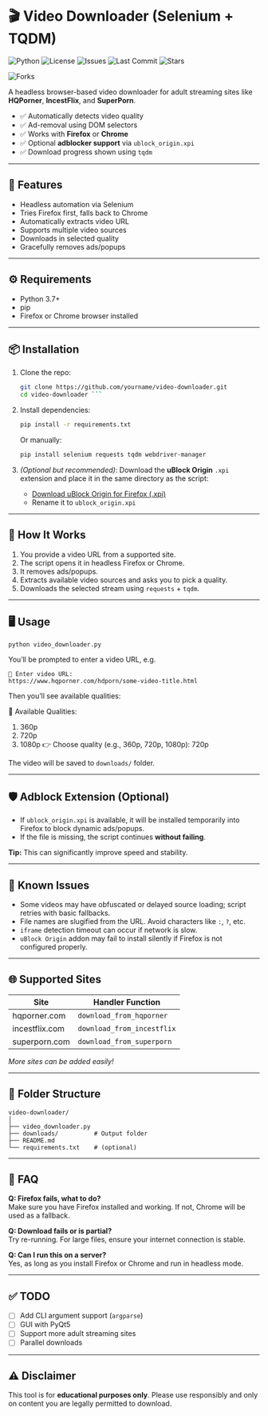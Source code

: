 
# 🎬 Video Downloader (Selenium + TQDM)

![Python](https://img.shields.io/badge/python-3.10+-blue)
![License](https://img.shields.io/github/license/luisdiaz327/VideoScraper)
![Issues](https://img.shields.io/github/issues/luisdiaz327/VideoScraper)
![Last Commit](https://img.shields.io/github/last-commit/luisdiaz327/VideoScraper)
![Stars](https://img.shields.io/github/stars/luisdiaz327/VideoScraper)

![Forks](https://img.shields.io/github/forks/luisdiaz327/VideoScraper?style=social)




A headless browser-based video downloader for adult streaming sites like **HQPorner**, **IncestFlix**, and **SuperPorn**.

- ✅ Automatically detects video quality
- ✅ Ad-removal using DOM selectors
- ✅ Works with **Firefox** or **Chrome**
- ✅ Optional **adblocker support** via `ublock_origin.xpi`
- ✅ Download progress shown using `tqdm`

---

## 🚀 Features

- Headless automation via Selenium
- Tries Firefox first, falls back to Chrome
- Automatically extracts video URL
- Supports multiple video sources
- Downloads in selected quality
- Gracefully removes ads/popups

---

## ⚙️ Requirements

- Python 3.7+
- pip
- Firefox or Chrome browser installed

---

## 📦 Installation

1. Clone the repo:
   ```bash
   git clone https://github.com/yourname/video-downloader.git
   cd video-downloader ```

2. Install dependencies:

   ```bash
   pip install -r requirements.txt
   ```

   Or manually:

   ```bash
   pip install selenium requests tqdm webdriver-manager
   ```

3. *(Optional but recommended)*: Download the **uBlock Origin** `.xpi` extension and place it in the same directory as the script:

   * [Download uBlock Origin for Firefox (.xpi)](https://addons.mozilla.org/firefox/downloads/latest/ublock-origin/latest.xpi)
   * Rename it to `ublock_origin.xpi`

---

## 🧠 How It Works

1. You provide a video URL from a supported site.
2. The script opens it in headless Firefox or Chrome.
3. It removes ads/popups.
4. Extracts available video sources and asks you to pick a quality.
5. Downloads the selected stream using `requests` + `tqdm`.

---

## 🖥️ Usage

```bash
python video_downloader.py
```

You’ll be prompted to enter a video URL, e.g.

```
🔗 Enter video URL:
https://www.hqporner.com/hdporn/some-video-title.html
```

Then you’ll see available qualities:

🎥 Available Qualities:
1. 360p
2. 720p
3. 1080p
👉 Choose quality (e.g., 360p, 720p, 1080p): 720p

The video will be saved to `downloads/` folder.

---

## 🛡️ Adblock Extension (Optional)

* If `ublock_origin.xpi` is available, it will be installed temporarily into Firefox to block dynamic ads/popups.
* If the file is missing, the script continues **without failing**.

**Tip:** This can significantly improve speed and stability.

---

## 🧼 Known Issues

* Some videos may have obfuscated or delayed source loading; script retries with basic fallbacks.
* File names are slugified from the URL. Avoid characters like `:`, `?`, etc.
* `iframe` detection timeout can occur if network is slow.
* `uBlock Origin` addon may fail to install silently if Firefox is not configured properly.

---

## 🌐 Supported Sites

| Site           | Handler Function           |
| -------------- | -------------------------- |
| hqporner.com   | `download_from_hqporner`   |
| incestflix.com | `download_from_incestflix` |
| superporn.com  | `download_from_superporn`  |

*More sites can be added easily!*

---

## 📁 Folder Structure

```
video-downloader/
│
├── video_downloader.py
├── downloads/          # Output folder
├── README.md
└── requirements.txt    # (optional)
```

---

## 🙋 FAQ

**Q: Firefox fails, what to do?**</br>
Make sure you have Firefox installed and working. If not, Chrome will be used as a fallback.

**Q: Download fails or is partial?**</br>
Try re-running. For large files, ensure your internet connection is stable.

**Q: Can I run this on a server?**</br>
Yes, as long as you install Firefox or Chrome and run in headless mode.

---

## ✅ TODO

* [ ] Add CLI argument support (`argparse`)
* [ ] GUI with PyQt5
* [ ] Support more adult streaming sites
* [ ] Parallel downloads

---

## ⚠️ Disclaimer

This tool is for **educational purposes only**. Please use responsibly and only on content you are legally permitted to download.

